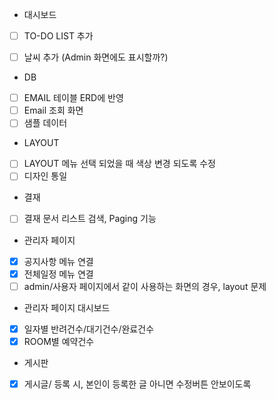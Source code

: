 - 대시보드
- [ ] TO-DO LIST 추가
- [ ] 날씨 추가 (Admin 화면에도 표시할까?)


- DB
- [ ] EMAIL 테이블 ERD에 반영
- [ ] Email 조회 화면
- [ ] 샘플 데이터

- LAYOUT
- [ ] LAYOUT 메뉴 선택 되었을 때 색상 변경 되도록 수정
- [ ] 디자인 통일

- 결재
- [ ] 결재 문서 리스트 검색, Paging 기능

- 관리자 페이지
- [x] 공지사항 메뉴 연결
- [x] 전체일정 메뉴 연결
- [ ] admin/사용자 페이지에서 같이 사용하는 화면의 경우, layout 문제

- 관리자 페이지 대시보드
- [x] 일자별 반려건수/대기건수/완료건수
- [x] ROOM별 예약건수

- 게시판
- [x] 게시글/ 등록 시, 본인이 등록한 글 아니면 수정버튼 안보이도록 

